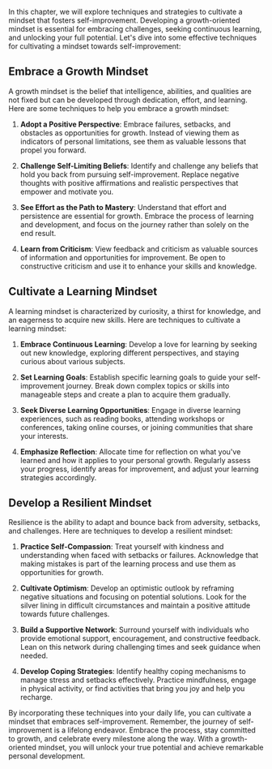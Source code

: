 
In this chapter, we will explore techniques and strategies to cultivate a mindset that fosters self-improvement. Developing a growth-oriented mindset is essential for embracing challenges, seeking continuous learning, and unlocking your full potential. Let's dive into some effective techniques for cultivating a mindset towards self-improvement:

Embrace a Growth Mindset
------------------------

A growth mindset is the belief that intelligence, abilities, and qualities are not fixed but can be developed through dedication, effort, and learning. Here are some techniques to help you embrace a growth mindset:

1. **Adopt a Positive Perspective**: Embrace failures, setbacks, and obstacles as opportunities for growth. Instead of viewing them as indicators of personal limitations, see them as valuable lessons that propel you forward.

2. **Challenge Self-Limiting Beliefs**: Identify and challenge any beliefs that hold you back from pursuing self-improvement. Replace negative thoughts with positive affirmations and realistic perspectives that empower and motivate you.

3. **See Effort as the Path to Mastery**: Understand that effort and persistence are essential for growth. Embrace the process of learning and development, and focus on the journey rather than solely on the end result.

4. **Learn from Criticism**: View feedback and criticism as valuable sources of information and opportunities for improvement. Be open to constructive criticism and use it to enhance your skills and knowledge.

Cultivate a Learning Mindset
----------------------------

A learning mindset is characterized by curiosity, a thirst for knowledge, and an eagerness to acquire new skills. Here are techniques to cultivate a learning mindset:

1. **Embrace Continuous Learning**: Develop a love for learning by seeking out new knowledge, exploring different perspectives, and staying curious about various subjects.

2. **Set Learning Goals**: Establish specific learning goals to guide your self-improvement journey. Break down complex topics or skills into manageable steps and create a plan to acquire them gradually.

3. **Seek Diverse Learning Opportunities**: Engage in diverse learning experiences, such as reading books, attending workshops or conferences, taking online courses, or joining communities that share your interests.

4. **Emphasize Reflection**: Allocate time for reflection on what you've learned and how it applies to your personal growth. Regularly assess your progress, identify areas for improvement, and adjust your learning strategies accordingly.

Develop a Resilient Mindset
---------------------------

Resilience is the ability to adapt and bounce back from adversity, setbacks, and challenges. Here are techniques to develop a resilient mindset:

1. **Practice Self-Compassion**: Treat yourself with kindness and understanding when faced with setbacks or failures. Acknowledge that making mistakes is part of the learning process and use them as opportunities for growth.

2. **Cultivate Optimism**: Develop an optimistic outlook by reframing negative situations and focusing on potential solutions. Look for the silver lining in difficult circumstances and maintain a positive attitude towards future challenges.

3. **Build a Supportive Network**: Surround yourself with individuals who provide emotional support, encouragement, and constructive feedback. Lean on this network during challenging times and seek guidance when needed.

4. **Develop Coping Strategies**: Identify healthy coping mechanisms to manage stress and setbacks effectively. Practice mindfulness, engage in physical activity, or find activities that bring you joy and help you recharge.

By incorporating these techniques into your daily life, you can cultivate a mindset that embraces self-improvement. Remember, the journey of self-improvement is a lifelong endeavor. Embrace the process, stay committed to growth, and celebrate every milestone along the way. With a growth-oriented mindset, you will unlock your true potential and achieve remarkable personal development.
